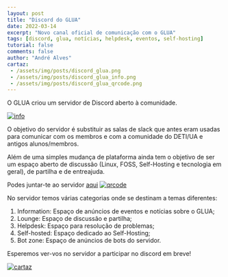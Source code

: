 ```yaml
---
layout: post
title: "Discord do GLUA"
date: 2022-03-14
excerpt: "Novo canal oficial de comunicação com o GLUA"
tags: [discord, glua, notícias, helpdesk, eventos, self-hosting]
tutorial: false
comments: false
author: "André Alves"
cartaz: 
 - /assets/img/posts/discord_glua.png
 - /assets/img/posts/discord_glua_info.png
 - /assets/img/posts/discord_glua_qrcode.png
---
```


[cartaz]: {{page.cartaz[0]}}
[info]: {{page.cartaz[1]}}
[qrcode]: {{page.cartaz[2]}}

O GLUA criou um servidor de Discord aberto à comunidade. 

[![info]]({{page.cartaz[1]}})

O objetivo do servidor é substituir as salas de slack que antes eram usadas para comunicar com os membros e com a comunidade do DETI/UA e antigos alunos/membros. 

Além de uma simples mudança de plataforma ainda tem o objetivo de ser um espaço aberto de discussão (Linux, FOSS, Self-Hosting e tecnologia em geral), de partilha e de entreajuda.

Podes juntar-te ao servidor [aqui](http://discord.gg/kTXAMkPqFS) 
[![qrcode]]({{page.cartaz[2]}})

No servidor temos várias categorias onde se destinam a temas diferentes:
1. Information: Espaço de anúncios de eventos e notícias sobre o GLUA;
2. Lounge: Espaço de discussão e partilha;
3. Helpdesk: Espaço para resolução de problemas;
4. Self-hosted: Espaço dedicado ao Self-Hosting;
5. Bot zone: Espaço de anúncios de bots do servidor.

Esperemos ver-vos no servidor a participar no discord em breve!

[![cartaz]]({{page.cartaz[0]}})

